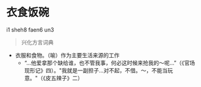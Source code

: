 # 衣食饭碗
i1 sheh8 faen6 un3
> 兴化方言词典
- 衣服和食物。（喻）作为主要生活来源的工作
  - “…他爱拿那个缺给谁，也不管我事，何必这时候来抢我的～呢…”（《官场现形记》四）。"我就是一副担子…对不起，不借。～，不能当玩意。"（《皮五辣子》二）
